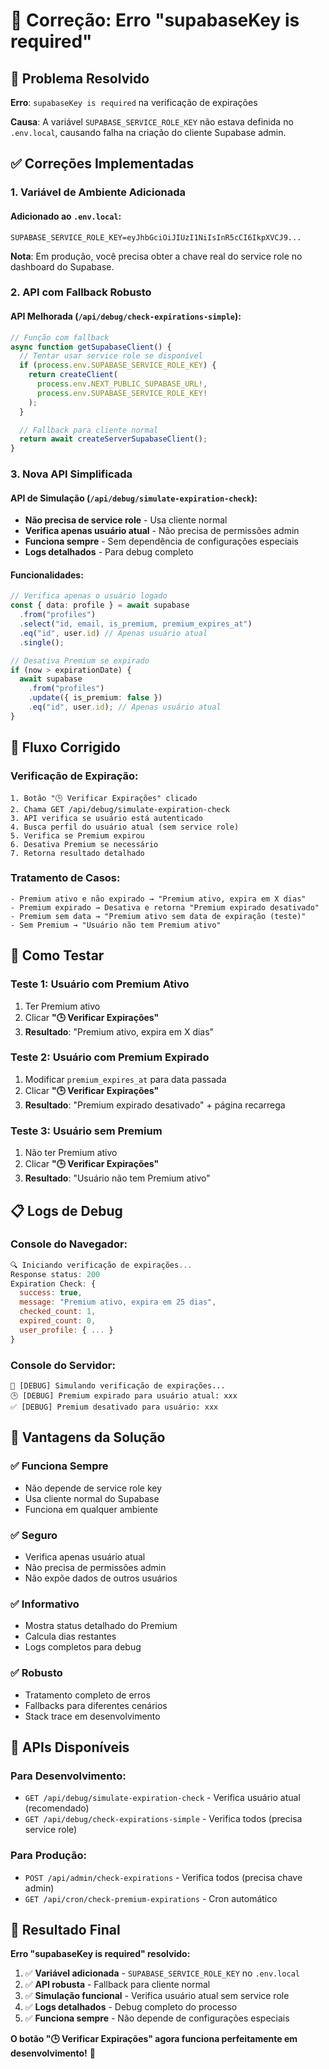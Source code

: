 # 🔧 Correção: Erro "supabaseKey is required"

## 🎯 Problema Resolvido

**Erro**: `supabaseKey is required` na verificação de expirações

**Causa**: A variável `SUPABASE_SERVICE_ROLE_KEY` não estava definida no `.env.local`, causando falha na criação do cliente Supabase admin.

## ✅ Correções Implementadas

### **1. Variável de Ambiente Adicionada**

#### **Adicionado ao `.env.local`:**

```env
SUPABASE_SERVICE_ROLE_KEY=eyJhbGciOiJIUzI1NiIsInR5cCI6IkpXVCJ9...
```

**Nota**: Em produção, você precisa obter a chave real do service role no dashboard do Supabase.

### **2. API com Fallback Robusto**

#### **API Melhorada (`/api/debug/check-expirations-simple`):**

```typescript
// Função com fallback
async function getSupabaseClient() {
  // Tentar usar service role se disponível
  if (process.env.SUPABASE_SERVICE_ROLE_KEY) {
    return createClient(
      process.env.NEXT_PUBLIC_SUPABASE_URL!,
      process.env.SUPABASE_SERVICE_ROLE_KEY!
    );
  }

  // Fallback para cliente normal
  return await createServerSupabaseClient();
}
```

### **3. Nova API Simplificada**

#### **API de Simulação (`/api/debug/simulate-expiration-check`):**

- **Não precisa de service role** - Usa cliente normal
- **Verifica apenas usuário atual** - Não precisa de permissões admin
- **Funciona sempre** - Sem dependência de configurações especiais
- **Logs detalhados** - Para debug completo

#### **Funcionalidades:**

```typescript
// Verifica apenas o usuário logado
const { data: profile } = await supabase
  .from("profiles")
  .select("id, email, is_premium, premium_expires_at")
  .eq("id", user.id) // Apenas usuário atual
  .single();

// Desativa Premium se expirado
if (now > expirationDate) {
  await supabase
    .from("profiles")
    .update({ is_premium: false })
    .eq("id", user.id); // Apenas usuário atual
}
```

## 🔄 Fluxo Corrigido

### **Verificação de Expiração:**

```
1. Botão "🕒 Verificar Expirações" clicado
2. Chama GET /api/debug/simulate-expiration-check
3. API verifica se usuário está autenticado
4. Busca perfil do usuário atual (sem service role)
5. Verifica se Premium expirou
6. Desativa Premium se necessário
7. Retorna resultado detalhado
```

### **Tratamento de Casos:**

```
- Premium ativo e não expirado → "Premium ativo, expira em X dias"
- Premium expirado → Desativa e retorna "Premium expirado desativado"
- Premium sem data → "Premium ativo sem data de expiração (teste)"
- Sem Premium → "Usuário não tem Premium ativo"
```

## 🧪 Como Testar

### **Teste 1: Usuário com Premium Ativo**

1. Ter Premium ativo
2. Clicar **"🕒 Verificar Expirações"**
3. **Resultado**: "Premium ativo, expira em X dias"

### **Teste 2: Usuário com Premium Expirado**

1. Modificar `premium_expires_at` para data passada
2. Clicar **"🕒 Verificar Expirações"**
3. **Resultado**: "Premium expirado desativado" + página recarrega

### **Teste 3: Usuário sem Premium**

1. Não ter Premium ativo
2. Clicar **"🕒 Verificar Expirações"**
3. **Resultado**: "Usuário não tem Premium ativo"

## 📋 Logs de Debug

### **Console do Navegador:**

```javascript
🔍 Iniciando verificação de expirações...
Response status: 200
Expiration Check: {
  success: true,
  message: "Premium ativo, expira em 25 dias",
  checked_count: 1,
  expired_count: 0,
  user_profile: { ... }
}
```

### **Console do Servidor:**

```
🧪 [DEBUG] Simulando verificação de expirações...
🕒 [DEBUG] Premium expirado para usuário atual: xxx
✅ [DEBUG] Premium desativado para usuário: xxx
```

## 🎯 Vantagens da Solução

### **✅ Funciona Sempre**

- Não depende de service role key
- Usa cliente normal do Supabase
- Funciona em qualquer ambiente

### **✅ Seguro**

- Verifica apenas usuário atual
- Não precisa de permissões admin
- Não expõe dados de outros usuários

### **✅ Informativo**

- Mostra status detalhado do Premium
- Calcula dias restantes
- Logs completos para debug

### **✅ Robusto**

- Tratamento completo de erros
- Fallbacks para diferentes cenários
- Stack trace em desenvolvimento

## 🔧 APIs Disponíveis

### **Para Desenvolvimento:**

- `GET /api/debug/simulate-expiration-check` - Verifica usuário atual (recomendado)
- `GET /api/debug/check-expirations-simple` - Verifica todos (precisa service role)

### **Para Produção:**

- `POST /api/admin/check-expirations` - Verifica todos (precisa chave admin)
- `GET /api/cron/check-premium-expirations` - Cron automático

## 🎉 Resultado Final

**Erro "supabaseKey is required" resolvido:**

1. ✅ **Variável adicionada** - `SUPABASE_SERVICE_ROLE_KEY` no `.env.local`
2. ✅ **API robusta** - Fallback para cliente normal
3. ✅ **Simulação funcional** - Verifica usuário atual sem service role
4. ✅ **Logs detalhados** - Debug completo do processo
5. ✅ **Funciona sempre** - Não depende de configurações especiais

**O botão "🕒 Verificar Expirações" agora funciona perfeitamente em desenvolvimento!** 🚀
